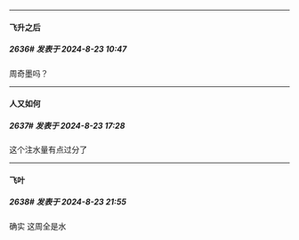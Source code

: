 ﻿
*****

####  飞升之后  
##### 2636#       发表于 2024-8-23 10:47

周奇墨吗？


*****

####  人又如何  
##### 2637#       发表于 2024-8-23 17:28

这个注水量有点过分了


*****

####  飞叶  
##### 2638#       发表于 2024-8-23 21:55

确实 这周全是水

